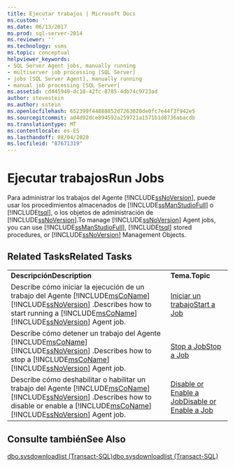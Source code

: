 ```yaml
---
title: Ejecutar trabajos | Microsoft Docs
ms.custom: ''
ms.date: 06/13/2017
ms.prod: sql-server-2014
ms.reviewer: ''
ms.technology: ssms
ms.topic: conceptual
helpviewer_keywords:
- SQL Server Agent jobs, manually running
- multiserver job processing [SQL Server]
- jobs [SQL Server Agent], manually running
- manual job processing [SQL Server]
ms.assetid: cd445949-dc10-42fc-8785-4db74c9723ad
author: stevestein
ms.author: sstein
ms.openlocfilehash: 652399f44888852d7263020de0fc7e44f3f942e5
ms.sourcegitcommit: ad4d92dce894592a259721a1571b1d8736abacdb
ms.translationtype: MT
ms.contentlocale: es-ES
ms.lasthandoff: 08/04/2020
ms.locfileid: "87671319"
---
```

# <a name="run-jobs"></a><span data-ttu-id="f4334-102">Ejecutar trabajos</span><span class="sxs-lookup"><span data-stu-id="f4334-102">Run Jobs</span></span>
  <span data-ttu-id="f4334-103">Para administrar los trabajos del Agente [!INCLUDE[ssNoVersion](../../includes/ssnoversion-md.md)], puede usar los procedimientos almacenados de [!INCLUDE[ssManStudioFull](../../includes/ssmanstudiofull-md.md)] o [!INCLUDE[tsql](../../includes/tsql-md.md)], o los objetos de administración de [!INCLUDE[ssNoVersion](../../includes/ssnoversion-md.md)].</span><span class="sxs-lookup"><span data-stu-id="f4334-103">To manage [!INCLUDE[ssNoVersion](../../includes/ssnoversion-md.md)] Agent jobs, you can use [!INCLUDE[ssManStudioFull](../../includes/ssmanstudiofull-md.md)], [!INCLUDE[tsql](../../includes/tsql-md.md)] stored procedures, or [!INCLUDE[ssNoVersion](../../includes/ssnoversion-md.md)] Management Objects.</span></span>  
  
## <a name="related-tasks"></a><span data-ttu-id="f4334-104">Related Tasks</span><span class="sxs-lookup"><span data-stu-id="f4334-104">Related Tasks</span></span>  
  
|||  
|-|-|  
|<span data-ttu-id="f4334-105">**Descripción**</span><span class="sxs-lookup"><span data-stu-id="f4334-105">**Description**</span></span>|<span data-ttu-id="f4334-106">**Tema.**</span><span class="sxs-lookup"><span data-stu-id="f4334-106">**Topic**</span></span>|  
|<span data-ttu-id="f4334-107">Describe cómo iniciar la ejecución de un trabajo del Agente [!INCLUDE[msCoName](../../includes/msconame-md.md)][!INCLUDE[ssNoVersion](../../includes/ssnoversion-md.md)] .</span><span class="sxs-lookup"><span data-stu-id="f4334-107">Describes how to start running a [!INCLUDE[msCoName](../../includes/msconame-md.md)][!INCLUDE[ssNoVersion](../../includes/ssnoversion-md.md)] Agent job.</span></span>|[<span data-ttu-id="f4334-108">Iniciar un trabajo</span><span class="sxs-lookup"><span data-stu-id="f4334-108">Start a Job</span></span>](start-a-job.md)|  
|<span data-ttu-id="f4334-109">Describe cómo detener un trabajo del Agente [!INCLUDE[msCoName](../../includes/msconame-md.md)][!INCLUDE[ssNoVersion](../../includes/ssnoversion-md.md)] .</span><span class="sxs-lookup"><span data-stu-id="f4334-109">Describes how to stop a [!INCLUDE[msCoName](../../includes/msconame-md.md)][!INCLUDE[ssNoVersion](../../includes/ssnoversion-md.md)] Agent job.</span></span>|[<span data-ttu-id="f4334-110">Stop a Job</span><span class="sxs-lookup"><span data-stu-id="f4334-110">Stop a Job</span></span>](stop-a-job.md)|  
|<span data-ttu-id="f4334-111">Describe cómo deshabilitar o habilitar un trabajo del Agente [!INCLUDE[msCoName](../../includes/msconame-md.md)][!INCLUDE[ssNoVersion](../../includes/ssnoversion-md.md)] .</span><span class="sxs-lookup"><span data-stu-id="f4334-111">Describes how to disable or enable a [!INCLUDE[msCoName](../../includes/msconame-md.md)][!INCLUDE[ssNoVersion](../../includes/ssnoversion-md.md)] Agent job.</span></span>|[<span data-ttu-id="f4334-112">Disable or Enable a Job</span><span class="sxs-lookup"><span data-stu-id="f4334-112">Disable or Enable a Job</span></span>](disable-or-enable-a-job.md)|  
  
## <a name="see-also"></a><span data-ttu-id="f4334-113">Consulte también</span><span class="sxs-lookup"><span data-stu-id="f4334-113">See Also</span></span>  
 [<span data-ttu-id="f4334-114">dbo.sysdownloadlist &#40;Transact-SQL&#41;</span><span class="sxs-lookup"><span data-stu-id="f4334-114">dbo.sysdownloadlist &#40;Transact-SQL&#41;</span></span>](/sql/relational-databases/system-tables/dbo-sysdownloadlist-transact-sql)  
  
  
